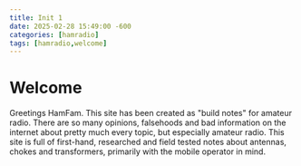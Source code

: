 ```yaml
---
title: Init 1
date: 2025-02-28 15:49:00 -600
categories: [hamradio]
tags: [hamradio,welcome]
---
```


# Welcome

Greetings HamFam. This site has been created as "build notes" for amateur radio. There are so many opinions, falsehoods and bad information on the internet about pretty much every topic, but especially amateur radio. This site is full of first-hand, researched and field tested notes about antennas, chokes and transformers, primarily with the mobile operator in mind.
